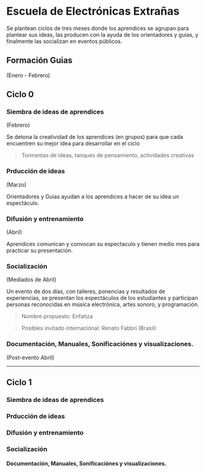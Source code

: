 # Escuela de Electrónicas Extrañas
Se plantean ciclos de tres meses donde los aprendices se agrupan para plantear sus ideas, las producen con la ayuda de los  orientadores y guias, y finalmente las socializan en eventos públicos.


## Formación Guias
(Enero - Febrero)

## Ciclo 0 

### Siembra de ideas de aprendices
(Febrero)

Se detona la creatividad de los aprendices (en grupos) para que cada encuentren su mejor idea para desarrollar en el ciclo
>Tormentas de ideas, tanques de pensamiento, actividades creativas


### Prducción de ideas
(Marzo)

Orientadores y Guias ayudan a los aprendices a hacer de su idea un espectáculo.

### Difusión y entrenamiento
(Abril)

Aprendices comunican y convocan su espectaculo y tienen medio mes para practicar su presentación.


### Socialización
(Mediados de Abril)

Un evento de dos días, con talleres, ponencias y resultados de experiencias, se presentan los espectáculos de los estudiantes y participan personas reconocidas en música electrónica, artes sonoro, y programación.
> Nombre propuesto: Enfatiza

> Posibles invitado internaciónal: Renato Fabbri (Brasil)

### Documentación, Manuales, Sonificaciónes y visualizaciones.
(Post-evento Abril)


--------------
## Ciclo 1

### Siembra de ideas de aprendices

### Prducción de ideas

### Difusión y entrenamiento

### Socialización

#### Documentación, Manuales, Sonificaciónes y visualizaciones.


